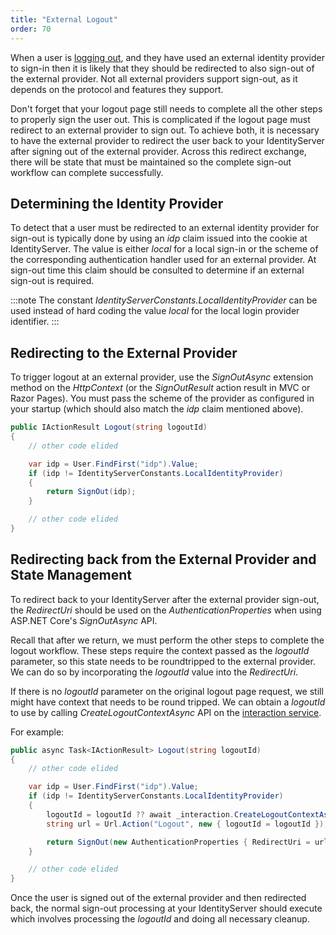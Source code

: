 ```yaml
---
title: "External Logout"
order: 70
---
```


When a user is [logging out](/identityserver/v6/ui/logout), and they have used an external identity provider to sign-in then it is likely that they should be redirected to also sign-out of the external provider.
Not all external providers support sign-out, as it depends on the protocol and features they support.

Don't forget that your logout page still needs to complete all the other steps to properly sign the user out.
This is complicated if the logout page must redirect to an external provider to sign out.
To achieve both, it is necessary to have the external provider to redirect the user back to your IdentityServer after signing out of the external provider.
Across this redirect exchange, there will be state that must be maintained so the complete sign-out workflow can complete successfully.

## Determining the Identity Provider

To detect that a user must be redirected to an external identity provider for sign-out is typically done by using an *idp* claim issued into the cookie at IdentityServer.
The value is either *local* for a local sign-in or the scheme of the corresponding authentication handler used for an external provider.
At sign-out time this claim should be consulted to determine if an external sign-out is required.

:::note
The constant *IdentityServerConstants.LocalIdentityProvider* can be used instead of hard coding the value *local* for the local login provider identifier.
:::

## Redirecting to the External Provider

To trigger logout at an external provider, use the *SignOutAsync* extension method on the *HttpContext* (or the *SignOutResult* action result in MVC or Razor Pages). You must pass the scheme of the provider as configured in your startup (which should also match the *idp* claim mentioned above).

```csharp
public IActionResult Logout(string logoutId)
{
    // other code elided

    var idp = User.FindFirst("idp").Value;
    if (idp != IdentityServerConstants.LocalIdentityProvider)
    {
        return SignOut(idp);
    }

    // other code elided
}
```

## Redirecting back from the External Provider and State Management

To redirect back to your IdentityServer after the external provider sign-out, the *RedirectUri* should be used on the *AuthenticationProperties* when using ASP.NET Core's *SignOutAsync* API.

Recall that after we return, we must perform the other steps to complete the logout workflow.
These steps require the context passed as the *logoutId* parameter, so this state needs to be roundtripped to the external provider.
We can do so by incorporating the *logoutId* value into the *RedirectUri*.

If there is no *logoutId* parameter on the original logout page request, we still might have context that needs to be round tripped.
We can obtain a *logoutId* to use by calling *CreateLogoutContextAsync* API on the [interaction service](/identityserver/v6/reference/services/interaction_service).

For example:

```csharp
public async Task<IActionResult> Logout(string logoutId)
{
    // other code elided

    var idp = User.FindFirst("idp").Value;
    if (idp != IdentityServerConstants.LocalIdentityProvider)
    {
        logoutId = logoutId ?? await _interaction.CreateLogoutContextAsync();
        string url = Url.Action("Logout", new { logoutId = logoutId });

        return SignOut(new AuthenticationProperties { RedirectUri = url }, idp);
    }

    // other code elided
}
```

Once the user is signed out of the external provider and then redirected back, the normal sign-out processing at your IdentityServer should execute which involves processing the *logoutId* and doing all necessary cleanup.
